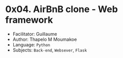 # 0x04. AirBnB clone - Web framework

- Facilitator: Guillaume
- Author: Thapelo M Moumakoe
- Language: `Python`
- Subjects: `Back-end`, `Websever`, `Flask`
